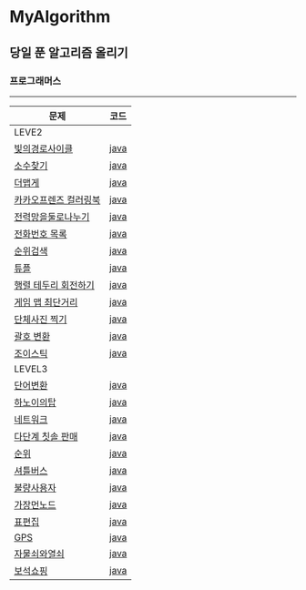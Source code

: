# MyAlgorithm

## 당일 푼 알고리즘 올리기

### 프로그래머스

<hr/>

|문제|코드|
|---|---|
|LEVE2||
|[빛의경로사이클](https://programmers.co.kr/learn/courses/30/lessons/86052)|[java](PGMS/LEVEL2/빛의경로.md)|
|[소수찾기](https://programmers.co.kr/learn/courses/30/lessons/42839)|[java](PGMS/LEVEL2/소수찾기.md)|
|[더맵게](https://programmers.co.kr/learn/courses/30/lessons/42626)|[java](PGMS/LEVEL2/더맵게.md)|
|[카카오프렌즈 컬러링북](https://programmers.co.kr/learn/courses/30/lessons/1829)|[java](PGMS/LEVEL2/카카오프렌즈컬러링북.md)|
|[전력망을둘로나누기](https://programmers.co.kr/learn/courses/30/lessons/86971)|[java](PGMS/LEVEL2/전력망을둘로나누기.md)|
|[전화번호 목록](https://programmers.co.kr/learn/courses/30/lessons/42577)|[java](PGMS/LEVEL2/전화번호목록.md)|
|[순위검색](https://programmers.co.kr/learn/courses/30/lessons/72412)|[java](PGMS/LEVEL2/순위검색.md)|
|[튜플](https://programmers.co.kr/learn/courses/30/lessons/64065)|[java](PGMS/LEVEL2/튜플.md)|
|[행렬 테두리 회전하기](https://programmers.co.kr/learn/courses/30/lessons/77485)|[java](PGMS/LEVEL2/행렬테두리회전하기.md)|
|[게임 맵 최단거리](https://programmers.co.kr/learn/courses/30/lessons/1844)|[java](PGMS/LEVEL2/게임맵최단거리.md)|
|[단체사진 찍기](https://programmers.co.kr/learn/courses/30/lessons/1835)|[java](PGMS/LEVEL2/단체사진찍기.md)|
|[괄호 변환](https://programmers.co.kr/learn/courses/30/lessons/60058)|[java](PGMS/LEVEL2/괄호변환.md)|
|[조이스틱](https://programmers.co.kr/learn/courses/30/lessons/42860)|[java](PGMS/LEVEL2/조이스틱.md)|
|LEVEL3||
|[단어변환](https://programmers.co.kr/learn/courses/30/lessons/43163)|[java](PGMS/LEVEL3/단어변환.md)|
|[하노이의탑](https://programmers.co.kr/learn/courses/30/lessons/12946)|[java](PGMS/LEVEL3/하노이의탑.md)|
|[네트워크](https://programmers.co.kr/learn/courses/30/lessons/12946)|[java](PGMS/LEVEL3/네트워크.md)|
|[다단계 칫솔 판매](https://programmers.co.kr/learn/courses/30/lessons/77486)|[java](PGMS/LEVEL3/다단계칫솔판매.md)|
|[순위](https://programmers.co.kr/learn/courses/30/lessons/49191)|[java](PGMS/LEVEL3/순위.md)|
|[셔틀버스](https://programmers.co.kr/learn/courses/30/lessons/17678)|[java](PGMS/LEVEL3/셔틀버스.md)|
|[불량사용자](https://programmers.co.kr/learn/courses/30/lessons/64064)|[java](PGMS/LEVEL3/불량사용자.md)|
|[가장먼노드](https://programmers.co.kr/learn/courses/30/lessons/49189)|[java](PGMS/LEVEL3/가장먼노드.md)|
|[표편집](https://programmers.co.kr/learn/courses/30/lessons/81303)|[java](PGMS/LEVEL3/표편집.md)
|[GPS](https://programmers.co.kr/learn/courses/30/lessons/1837)|[java](PGMS/LEVEL3/GPS.md)|
|[자물쇠와열쇠](https://programmers.co.kr/learn/courses/30/lessons/60059)|[java](PGMS/LEVEL3/자물쇠와열쇠.md)|
|[보석쇼핑](https://programmers.co.kr/learn/courses/30/lessons/67258)|[java](PGMS/LEVEL3/보석쇼핑.md)|
